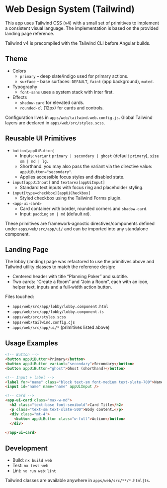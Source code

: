 # Web Design System (Tailwind)

This app uses Tailwind CSS (v4) with a small set of primitives to implement a consistent visual language. The implementation is based on the provided landing page reference.

Tailwind v4 is precompiled with the Tailwind CLI before Angular builds.

## Theme

- Colors
  - `primary` – deep slate/indigo used for primary actions.
  - `surface` – base surfaces: `DEFAULT`, `faint` (app background), `muted`.
- Typography
  - `font-sans` uses a system stack with Inter first.
- Effects
  - `shadow-card` for elevated cards.
  - `rounded-xl` (12px) for cards and controls.

Configuration lives in `apps/web/tailwind.web.config.js`. Global Tailwind layers are declared in `apps/web/src/styles.scss`.

## Reusable UI Primitives

- `button[appUiButton]`
  - Inputs: `variant` `primary | secondary | ghost` (default `primary`), `size` `sm | md | lg`.
  - Shorthand: you may also pass the variant via the directive value: `appUiButton="secondary"`.
  - Applies accessible focus styles and disabled state.
- `input[appUiInput]` and `textarea[appUiInput]`
  - Standard text inputs with focus ring and placeholder styling.
- `input[type=checkbox][appUiCheckbox]`
  - Styled checkbox using the Tailwind Forms plugin.
- `<app-ui-card>`
  - Card container with border, rounded corners and `shadow-card`.
  - Input: `padding` `sm | md` (default `md`).

These primitives are framework‑agnostic directives/components defined under `apps/web/src/app/ui/` and can be imported into any standalone component.

## Landing Page

The lobby (landing) page was refactored to use the primitives above and Tailwind utility classes to match the reference design:

- Centered header with title “Planning Poker” and subtitle.
- Two cards: “Create a Room” and “Join a Room”, each with an icon, helper text, inputs and a full‑width action button.

Files touched:

- `apps/web/src/app/lobby/lobby.component.html`
- `apps/web/src/app/lobby/lobby.component.ts`
- `apps/web/src/styles.scss`
- `apps/web/tailwind.config.cjs`
- `apps/web/src/app/ui/*` (primitives listed above)

## Usage Examples

```html
<!-- Button -->
<button appUiButton>Primary</button>
<button appUiButton variant="secondary">Secondary</button>
<button appUiButton="ghost">Ghost (shorthand)</button>

<!-- Input + label -->
<label for="name" class="block text-sm font-medium text-slate-700">Name</label>
<input id="name" name="name" appUiInput />

<!-- Card -->
<app-ui-card class="max-w-md">
  <h2 class="text-base font-semibold">Card Title</h2>
  <p class="text-sm text-slate-500">Body content…</p>
  <div class="mt-4">
    <button appUiButton class="w-full">Action</button>
  </div>
  
</app-ui-card>
```

## Development

- Build: `nx build web`
- Test: `nx test web`
- Lint: `nx run web:lint`

Tailwind classes are available anywhere in `apps/web/src/**/*.html|ts`.
